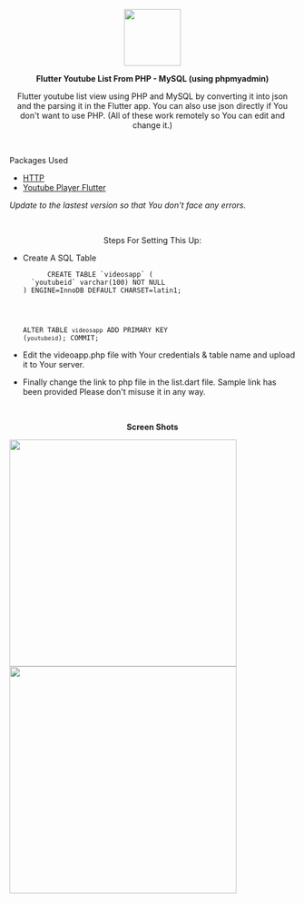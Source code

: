 

<p align="center">
<img src="https://ya-webdesign.com/images/youtube-logo-button-png.png" height="100px" width="100px">
</p>

<p align="center">
  <b>Flutter Youtube List From PHP - MySQL (using phpmyadmin)</b>
</p>

  <p align="center">Flutter youtube list view using PHP and MySQL by converting it into json and the parsing it in the Flutter app. You can also use json directly if You don't want to use PHP. (All of these work remotely so You can edit and change it.)</p>
  
  <br/>
  <p>Packages Used</p>
  <ul>
  <li><a href="https://pub.dev/packages/http">HTTP</a></li>
  <li><a href="https://pub.dev/packages/youtube_player_flutter">Youtube Player Flutter</a></li>
  </ul>
 
 <i>Update to the lastest version so that You don't face any errors.</i>
  
  <br/>
  <p align="center">
  Steps For Setting This Up:
  <ul>
  <li>Create A SQL Table</li>
    <code>
      CREATE TABLE `videosapp` (
  `youtubeid` varchar(100) NOT NULL
) ENGINE=InnoDB DEFAULT CHARSET=latin1;
<br/>

ALTER TABLE `videosapp`
  ADD PRIMARY KEY (`youtubeid`);
COMMIT;
      </code>
  
  </ul>
  
  <ul>
  <li>Edit the videoapp.php file with Your credentials & table name and upload it to Your server.
  </ul>
   
  <ul>
  <li>Finally change the link to php file in the list.dart file. Sample link has been provided Please don't misuse it in any way.
  </ul>
  <br/>
  <p align="center"><b> Screen Shots</b></p>
  <p align="left">

  <img src="https://sjmodelagency.com/app/3.jpeg" width="400px">
  <img src="https://sjmodelagency.com/app/2.jpeg"  width="400px">
</p>
  </p>
  
